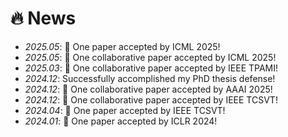 # 🔥 News
- *2025.05*: 🎉 One paper accepted by ICML 2025!
- *2025.05*: 🎉 One collaborative paper accepted by ICML 2025!
- *2025.03*: 🎉 One collaborative paper accepted by IEEE TPAMI!
- *2024.12*: Successfully accomplished my PhD thesis defense!
- *2024.12*: 🎉 One collaborative paper accepted by AAAI 2025!
- *2024.12*: 🎉 One collaborative paper accepted by IEEE TCSVT!
- *2024.04*: 🎉 One paper accepted by IEEE TCSVT!
- *2024.01*: 🎉 One paper accepted by ICLR 2024!
